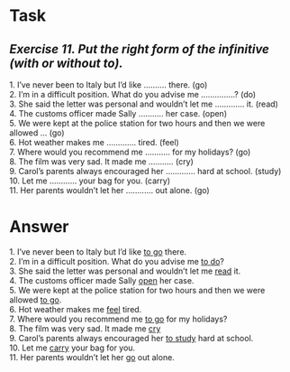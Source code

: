 <h1>Task</h1>
<h2><strong><em>Exercise 11. Put the right form of the infinitive (with or without to).</em></strong></h2>
1. I’ve never been to Italy but I’d like .......... there. (go)<br>
2. I’m in a difficult position. What do you advise me ...............? (do)<br>
3. She said the letter was personal and wouldn’t let me ............. it. (read)<br>
4. The customs officer made Sally ........... her case. (open)<br>
5. We were kept at the police station for two hours and then we were allowed ... (go)<br>
6. Hot weather makes me ............. tired. (feel)<br>
7. Where would you recommend me ........... for my holidays? (go)<br>
8. The film was very sad. It made me ........... (cry)<br>
9. Carol’s parents always encouraged her ............. hard at school. (study)<br>
10. Let me ............ your bag for you. (carry)<br>
11. Her parents wouldn’t let her ............ out alone. (go)<br>

<h1>Answer</h1>
1. I’ve never been to Italy but I’d like <ins>to go</ins> there.<br>
2. I’m in a difficult position. What do you advise me <ins>to do</ins>?<br>
3. She said the letter was personal and wouldn’t let me <ins>read</ins> it.<br>
4. The customs officer made Sally <ins>open</ins> her case.<br>
5. We were kept at the police station for two hours and then we were allowed <ins>to go</ins>.<br>
6. Hot weather makes me <ins>feel</ins> tired.<br>
7. Where would you recommend me <ins>to go</ins> for my holidays?<br>
8. The film was very sad. It made me <ins>cry</ins><br>
9. Carol’s parents always encouraged her <ins>to study</ins> hard at school.<br>
10. Let me <ins>carry</ins> your bag for you.<br>
11. Her parents wouldn’t let her <ins>go</ins> out alone.<br>
